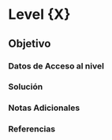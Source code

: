 # Level {X}
## Objetivo
### Datos de Acceso al nivel
### Solución
### Notas Adicionales
### Referencias
